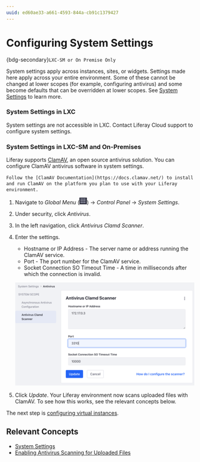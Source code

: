 ```yaml
---
uuid: ed60ae33-a661-4593-844a-cb91c1379427
---
```

# Configuring System Settings

{bdg-secondary}`LXC-SM or On Premise Only`

System settings apply across instances, sites, or widgets. Settings made here apply across your entire environment. Some of these cannot be changed at lower scopes (for example, configuring antivirus) and some become defaults that can be overridden at lower scopes. See [System Settings](https://learn.liferay.com/en/w/dxp/system-administration/configuring-liferay/system-settings) to learn more.

### System Settings in LXC

System settings are not accessible in LXC. Contact Liferay Cloud support to configure system settings.

### System Settings in LXC-SM and On-Premises

Liferay supports [ClamAV](https://www.clamav.net/), an open source antivirus solution. You can configure ClamAV antivirus software in system settings.

```{note}
Follow the [ClamAV Documentation](https://docs.clamav.net/) to install and run ClamAV on the platform you plan to use with your Liferay environment.
```

1. Navigate to _Global Menu_ (![Global Menu](../../images/icon-applications-menu.png)) &rarr; _Control Panel_ &rarr; _System Settings_. 

1. Under security, click _Antivirus_.

1. In the left navigation, click _Antivirus Clamd Scanner_.

1. Enter the settings.

   * Hostname or IP Address - The server name or address running the ClamAV service. 
   * Port - The port number for the ClamAV service.
   * Socket Connection SO Timeout Time - A time in milliseconds after which the connection is invalid.

   ![Enter the settings of your ClamAV environment.](./configuring-system-settings/images/01.png)

1. Click _Update_. Your Liferay environment now scans uploaded files with ClamAV. To see how this works, see the relevant concepts below. 

The next step is [configuring virtual instances](./configuring-virtual-instances.md).

## Relevant Concepts

- [System Settings](https://learn.liferay.com/en/w/dxp/system-administration/configuring-liferay/system-settings)
- [Enabling Antivirus Scanning for Uploaded Files](https://learn.liferay.com/en/w/dxp/system-administration/file-storage/enabling-antivirus-scanning-for-uploaded-files)
